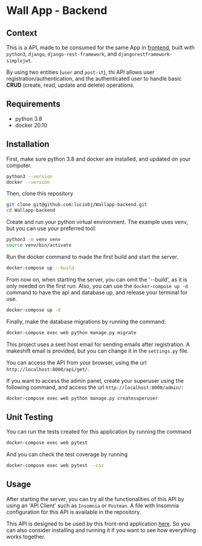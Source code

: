 # Wall App - Backend

## Context

This is a API, made to be consumed for the same App in [frontend](https://github.com/luciobj/wallapp-frontend), built with `python3`, `django`, `django-rest-framework`, and `djangorestframework-simplejwt`.

By using two entities (`user` and `post-it`), thi API allows user registration/authentication, and the authenticated user to handle basic **CRUD** (create, read, update and delete) operations.

## Requirements

- python 3.8
- docker 20.10

## Installation

First, make sure python 3.8 and docker are installed, and updated on your computer.

```bash
python3 --version
docker --version
```

Then, clone this repository
```bash
git clone git@github.com:luciobj/Wallapp-backend.git
cd Wallapp-backend
```

Create and run your python virtual environment. The example uses venv, but you can use your preferred tool:

```bash
python3 -m venv venv
source venv/bin/activate
```

Run the docker command to made the first build and start the server.

```bash
docker-compose up --build
```

From now on, when starting the server, you can omit the '--build', as it is only needed on the first run. Also, you can use the `docker-compose up -d` command to have the api and database up, and release your terminal for use.

```bash
docker-compose up -d
```

Finally, make the database migrations by running the command:

```bash
docker-compose exec web python manage.py migrate
```

This project uses a seet host email for sending emails after registration. A makeshift email is provided, but you can change it in the `settings.py` file.

You can access the API from your browser, using the url `http://localhost:8000/api/get/`.

If you want to access the admin panel, create your superuser using the following command, and access the url `http://localhost:8000/admin/`:

```bash
docker-compose exec web python manage.py createsuperuser
```

## Unit Testing

You can run the tests created for this application by running the command
```bash
docker-compose exec web pytest
```
And you can check the test coverage by running
```bash
docker-compose exec web pytest --cov
```

## Usage

After starting the server, you can try all the functionalities of this API by using an 'API Client' such as `Insomnia` or `Postman`. A file with Insomnia configuration for this API is available in the repository.

This API is designed to be used by this front-end application [here](https://github.com/luciobj/wallapp-frontend). So you can also consider installing and running it if you want to see how everything works together.
